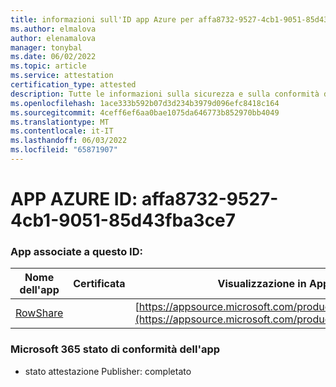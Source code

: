```yaml
---
title: informazioni sull'ID app Azure per affa8732-9527-4cb1-9051-85d43fba3ce7
ms.author: elmalova
author: elenamalova
manager: tonybal
ms.date: 06/02/2022
ms.topic: article
ms.service: attestation
certification_type: attested
description: Tutte le informazioni sulla sicurezza e sulla conformità disponibili per affa8732-9527-4cb1-9051-85d43fba3ce7.
ms.openlocfilehash: 1ace333b592b07d3d234b3979d096efc8418c164
ms.sourcegitcommit: 4ceff6ef6aa0bae1075da646773b852970bb4049
ms.translationtype: MT
ms.contentlocale: it-IT
ms.lasthandoff: 06/03/2022
ms.locfileid: "65871907"
---
```

# <a name="azure-app-id-affa8732-9527-4cb1-9051-85d43fba3ce7"></a>APP AZURE ID: affa8732-9527-4cb1-9051-85d43fba3ce7


### <a name="apps-associated-with-this-id"></a>App associate a questo ID:
| **Nome dell'app** | **Certificata** | **Visualizzazione in AppSource** |
|--------------|---------------|-----------------------|
| [RowShare](../forward/WA200002567.md) |  | [https://appsource.microsoft.com/product/office/WA200002567](https://appsource.microsoft.com/product/office/WA200002567) |

### <a name="microsoft-365-app-compliance-status"></a>Microsoft 365 stato di conformità dell'app
- stato attestazione Publisher: completato
